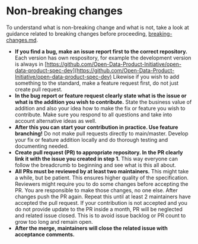 # Non-breaking changes

To understand what is non-breaking change and what is not, take a look at guidance related to breaking changes before proceeding, [breaking-changes.md](../specification/breaking-changes.md "mention").&#x20;

* **If you find a bug, make an issue report first to the correct repository.** Each version has own respository, for example the development version is always in  [https://github.com/Open-Data-Product-Initiative/open-data-product-spec-dev](https://github.com/Open-Data-Product-Initiative/open-data-product-spec-dev) Likewise if you wish to add something to the standard, make a feature request first, do not just create pull request.&#x20;
* **In the bug report or feature request clearly state what is the issue or what is the addition you wish to contribute.** State the business value of addition and also your idea how to make the fix or feature you wish to contribute. Make sure you respond to all questions and take into account alternative ideas as well.&#x20;
* **After this you can start your contribution in practice. Use feature branching!** Do not make pull requests directly to main/master. Develop your fix or feature addition locally and do thorough testing and documenting needed.&#x20;
* **Create pull request (PR) to appropriate repository. In the PR clearly link it with the issue you created in step 1.** This way everyone can follow the breadcrumb to beginning and see what is this all about.&#x20;
* **All PRs must be reviewed by at least two maintainers.** This might take a while, but be patient. This ensures higher quality of the specification. Reviewers might require you to do some changes before accepting the PR. You are responsible to make those changes, no one else. After changes push the PR again. Repeat this until at least 2 maintainers have accepted the pull request. If your contribution is not accepted and you do not provide update to the PR inside a month, PR will be neglected and related issue closed. This is to avoid issue backlog or PR count to grow too long and remain open.&#x20;
* **After the merge, maintainers will close the related issue with acceptance comments.**&#x20;
